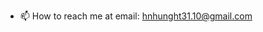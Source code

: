 
- 📫 How to reach me at email: hnhunght31.10@gmail.com

<!---
hnhung31/hnhung31 is a ✨ special ✨ repository because its `README.md` (this file) appears on your GitHub profile.
You can click the Preview link to take a look at your changes.
--->
